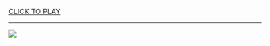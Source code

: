 
<a href="https://premium76.site?title=49ers_game_today&ref=13M">CLICK TO PLAY</a></h3>
<hr>

<a href="https://premium76.site?title=49ers_game_today&ref=13M"><img src="https://clearcache.store/games.png"></a>


